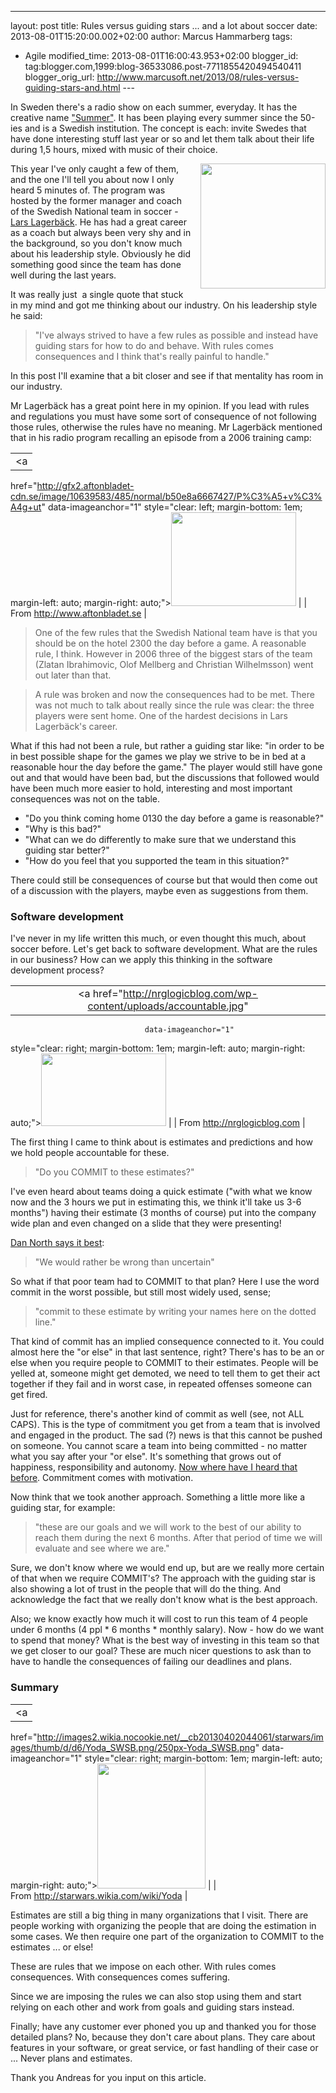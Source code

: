 ---
layout: post
title: Rules versus guiding stars ... and a lot about
soccer
date: 2013-08-01T15:20:00.002+02:00
author: Marcus Hammarberg
tags:

  - Agile
modified_time: 2013-08-01T16:00:43.953+02:00
blogger_id: tag:blogger.com,1999:blog-36533086.post-7711855420494540411
blogger_orig_url: http://www.marcusoft.net/2013/08/rules-versus-guiding-stars-and.html ---

<div dir="ltr" style="text-align: left;" trbidi="on">

In Sweden there's a radio show on each summer, everyday. It has the
creative name
<a href="http://sverigesradio.se/sida/default.aspx?programid=2071"
target="_blank">"Summer"</a>. It has been playing every summer since the
50-ies and is a Swedish institution. The concept is each: invite Swedes
that have done interesting stuff last year or so and let them talk about
their life during 1,5 hours, mixed with music of their choice.


<div class="separator" style="clear: both; text-align: center;">

<a href="http://www.rankopedia.com/CandidatePix/31646.gif"
data-imageanchor="1"
style="clear: right; float: right; margin-bottom: 1em; margin-left: 1em;"><img
src="http://www.rankopedia.com/CandidatePix/31646.gif" data-border="0"
width="200" height="200" /></a>

</div>

This year I've only caught a few of them, and the one I'll tell you
about now I only heard 5 minutes of. The program was hosted by the
former manager and coach of the Swedish National team in soccer -
<a href="http://en.wikipedia.org/wiki/Lars_Lagerb%C3%A4ck"
target="_blank">Lars Lagerbäck</a>. He has had a great career as a coach
but always been very shy and in the background, so you don't know much
about his leadership style. Obviously he did something good since the
team has done well during the last years.

It was really just  a single quote that stuck in my mind and got me
thinking about our industry. On his leadership style he said:

> "I've always strived to have a few rules as possible and instead have
> guiding stars for how to do and behave. With rules comes consequences
> and I think that's really painful to handle."

In this post I'll examine that a bit closer and see if that mentality
has room in our industry.

Mr Lagerbäck has a great point here in my
opinion. If you lead with rules and regulations you must have some sort
of consequence of not following those rules, otherwise the rules have no
meaning. Mr Lagerbäck mentioned that in his radio program recalling an
episode from a 2006 training camp:

|                                                                                                   |
|:-------------------------------------------------------------------------------------------------:|
|                                                 <a
  href="http://gfx2.aftonbladet-cdn.se/image/10639583/485/normal/b50e8a6667427/P%C3%A5+v%C3%A4g+ut"
                                        data-imageanchor="1"
        style="clear: left; margin-bottom: 1em; margin-left: auto; margin-right: auto;"><img
  src="http://gfx2.aftonbladet-cdn.se/image/10639583/485/normal/b50e8a6667427/P%C3%A5+v%C3%A4g+ut"
                          data-border="0" width="200" height="150" /></a>                           |
|                                  From http://www.aftonbladet.se                                   |

> One of the few rules that the Swedish National team have is that you
> should be on the hotel 2300 the day before a game. A reasonable rule,
> I think. However in 2006 three of the biggest stars of the team
> (Zlatan Ibrahimovic, Olof Mellberg and Christian Wilhelmsson) went out
> later than that. 

> A rule was broken and now the consequences had to be met. There was
> not much to talk about really since the rule was clear: the three
> players were sent home. One of the hardest decisions in Lars
> Lagerbäck's career.

What if this had not been a rule, but rather a guiding star like: "in
order to be in best possible shape for the games we play we strive to be
in bed at a reasonable hour the day before the game." The player would
still have gone out and that would have been bad, but the discussions
that followed would have been much more easier to hold, interesting and
most important consequences was not on the table.

-   "Do you think coming home 0130 the day before a game is reasonable?"
-   "Why is this bad?"
-   "What can we do differently to make sure that we understand this
    guiding star better?"
-   "How do you feel that you supported the team in this situation?"


There could still be consequences of course but that would then come out
of a discussion with the players, maybe even as suggestions from them.

### Software development

<div>

I've never in my life written this much, or even thought this much,
about soccer before. Let's get back to software development. What are
the rules in our business? How can we apply this thinking in the
software development process?

</div>

<div>
</div>

|                                                                                       |
|:-------------------------------------------------------------------------------------:|
|          <a href="http://nrglogicblog.com/wp-content/uploads/accountable.jpg"
                                  data-imageanchor="1"
  style="clear: right; margin-bottom: 1em; margin-left: auto; margin-right: auto;"><img
            src="http://nrglogicblog.com/wp-content/uploads/accountable.jpg"
                    data-border="0" width="200" height="116" /></a>                     |
|                             From http://nrglogicblog.com                              |

<div>

The first thing I came to think about is estimates and predictions and
how we hold people accountable for these.

> "Do you COMMIT to these estimates?" 

I've even heard about teams doing a quick estimate ("with what we know
now and the 3 hours we put in estimating this, we think it'll take us
3-6 months") having their estimate (3 months of course) put into the
company wide plan and even changed on a slide that they were
presenting! 

</div>

<div>
</div>

<div>

<a href="https://vimeo.com/43603453" target="_blank">Dan North says it
best</a>:

</div>

> "We would rather be wrong than uncertain"

So what if that poor team had to COMMIT to that plan? Here I use the
word commit in the worst possible, but still most widely used, sense;

> "commit to these estimate by writing your names here on the dotted
> line." 

That kind of commit has an implied consequence connected to it. You
could almost here the "or else" in that last sentence, right? There's
has to be an or else when you require people to COMMIT to their
estimates. People will be yelled at, someone might get demoted, we need
to tell them to get their act together if they fail and in worst case,
in repeated offenses someone can get fired.

Just for reference, there's another kind of commit as well (see, not ALL
CAPS). This is the type of commitment you get from a team that is
involved and engaged in the product. The sad (?) news is that this
cannot be pushed on someone. You cannot scare a team into being
committed - no matter what you say after your "or else". It's something
that grows out of happiness, responsibility and autonomy.
<a href="http://www.youtube.com/watch?v=u6XAPnuFjJc" target="_blank">Now
where have I heard that before</a>. Commitment comes with motivation.

Now think that we took another approach. Something a little more like a
guiding star, for example:

> "these are our goals and we will work to the best of our ability to
> reach them during the next 6 months. After that period of time we will
> evaluate and see where we are."  

Sure, we don't know where we would end up, but are we really more
certain of that when we require COMMIT's? The approach with the guiding
star is also showing a lot of trust in the people that will do the
thing. And acknowledge the fact that we really don't know what is the
best approach.

Also; we know exactly how much it will cost to run this team of 4 people
under 6 months (4 ppl * 6 months * monthly salary). Now - how do we
want to spend that money? What is the best way of investing in this team
so that we get closer to our goal?
These are much nicer questions to ask than to have to handle the
consequences of failing our deadlines and plans.

### Summary

|                                                                                                                          |
|:------------------------------------------------------------------------------------------------------------------------:|
|                                                            <a
  href="http://images2.wikia.nocookie.net/__cb20130402044061/starwars/images/thumb/d/d6/Yoda_SWSB.png/250px-Yoda_SWSB.png"
                                                    data-imageanchor="1"
                   style="clear: right; margin-bottom: 1em; margin-left: auto; margin-right: auto;"><img
  src="http://images2.wikia.nocookie.net/__cb20130402044061/starwars/images/thumb/d/d6/Yoda_SWSB.png/250px-Yoda_SWSB.png"
                                      data-border="0" width="173" height="200" /></a>                                      |
|                                         From http://starwars.wikia.com/wiki/Yoda                                         |

<div style="text-align: left;">

Estimates are still a big thing in many organizations that I visit.
There are people working with organizing the people that are doing the
estimation in some cases. We then require one part of the organization
to COMMIT to the estimates ... or else!

</div>

<div style="text-align: left;">
</div>

<div style="text-align: left;">

These are rules that we impose on each other. With rules comes
consequences. With consequences comes suffering. 

</div>

<div style="text-align: left;">
</div>

<div style="text-align: left;">

Since we are imposing the rules we can also stop using them and start
relying on each other and work from goals and guiding stars instead. 

</div>


Finally; have any customer ever phoned you up and thanked you for those
detailed plans? No, because they don't care about plans. They care about
features in your software, or great service, or fast handling of their
case or ... Never plans and estimates.

Thank you Andreas for you input on this article.

</div>
